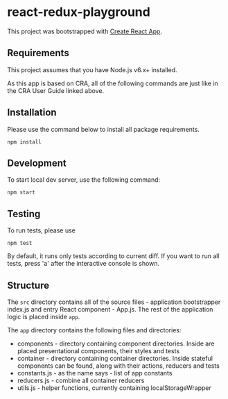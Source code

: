 # react-redux-playground

This project was bootstrapped with
[Create React App](https://github.com/facebookincubator/create-react-app).

## Requirements
This project assumes that you have Node.js v6.x+ installed.

As this app is based on CRA, all of the following commands are just like in
the CRA User Guide linked above.

## Installation

Please use the command below to install all package requirements.
```
npm install
```
## Development
To start local dev server, use the following command:
```
npm start
```
## Testing
To run tests, please use
```
npm test
```

By default, it runs only tests according to current diff. If you want to run
all tests, press 'a' after the interactive console is shown.

## Structure

The `src` directory contains all of the source files - application bootstrapper index.js
and entry React component - App.js. The rest of the application logic is placed inside `app`.

The `app` directory contains the following files and directories:
+ components - directory containing component directories. Inside are placed presentational
components, their styles and tests
+ container - directory containing container directories. Inside stateful components can be
found, along with their actions, reducers and tests
+ constants.js - as the name says - list of app constants
+ reducers.js - combine all container reducers
+ utils.js - helper functions, currently containing localStorageWrapper
